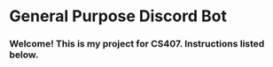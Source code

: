 # General Purpose Discord Bot

### **Welcome! This is my project for CS407. Instructions listed below.**
